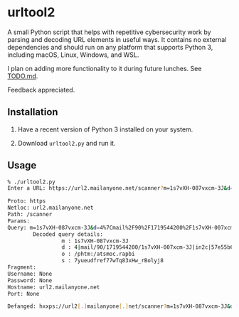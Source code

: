# urltool2

A small Python script that helps with repetitive cybersecurity work by parsing 
and decoding URL elements in useful ways. It contains no external dependencies 
and should run on any platform that supports Python 3, including macOS, Linux, 
Windows, and WSL.

I plan on adding more functionality to it during future lunches. See 
[TODO.md](TODO.md).

Feedback appreciated.

## Installation

1. Have a recent version of Python 3 installed on your system.

2. Download `urltool2.py` and run it.


## Usage

```bash
% ./urltool2.py
Enter a URL: https://url2.mailanyone.net/scanner?m=1s7vXH-087vxcm-3J&d=4%7Cmail%2F90%2F1719544200%2F1s7vXH-007xcm-3J%7Cin2c%7C57e55b682%7C17902772%7C12174482%7C6647356560D7825FF92FF08A4B666BA9C&o=%2Fphtm%3A%2Fatsmoc.rapbi&s=7yueudfref77wTq83xHw_rBolyj8

Proto: https
Netloc: url2.mailanyone.net
Path: /scanner
Params: 
Query: m=1s7vXH-087vxcm-3J&d=4%7Cmail%2F90%2F1719544200%2F1s7vXH-007xcm-3J%7Cin2c%7C57e55b682%7C17902772%7C12174482%7C6647356560D7825FF92FF08A4B666BA9C&o=%2Fphtm%3A%2Fatsmoc.rapbi&s=7yueudfref77wTq83xHw_rBolyj8
        Decoded query details:
                 m : 1s7vXH-087vxcm-3J
                 d : 4|mail/90/1719544200/1s7vXH-007xcm-3J|in2c|57e55b682|17902772|12174482|6647356560D7825FF92FF08A4B666BA9C
                 o : /phtm:/atsmoc.rapbi
                 s : 7yueudfref77wTq83xHw_rBolyj8
Fragment: 
Username: None
Password: None
Hostname: url2.mailanyone.net
Port: None

Defanged: hxxps://url2[.]mailanyone[.]net/scanner?m=1s7vXH-087vxcm-3J&d=4%7Cmail%2F90%2F1719544200%2F1s7vXH-007xcm-3J%7Cin2c%7C57e55b682%7C17902772%7C12174482%7C6647356560D7825FF92FF08A4B666BA9C&o=%2Fphtm%3A%2Fatsmoc.rapbi&s=7yueudfref77wTq83xHw_rBolyj8
```
